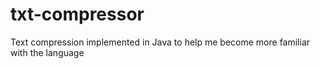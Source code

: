 # txt-compressor
Text compression implemented in Java to help me become more familiar with the language
